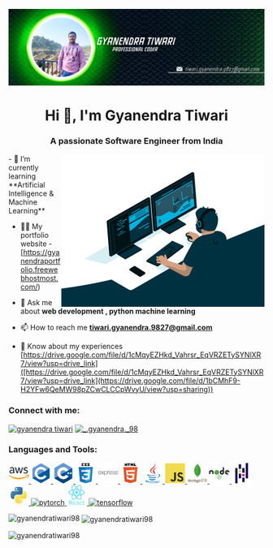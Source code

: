 <p align="left"> <img src="https://github.com/Gyanendratiwari98/Gyanendratiwari98/blob/main/Github%20Banner.png" alt="logo" /> </p>

<h1 align="center">Hi 👋, I'm Gyanendra Tiwari</h1>
<h3 align="center">A passionate Software Engineer from India</h3>
<img align="right" alt="coding" width="400" src="https://github.com/Gyanendratiwari98/Gyanendratiwari98/blob/main/image.png">
- 🌱 I’m currently learning **Artificial Intelligence & Machine Learning**

- 👨‍💻 My portfolio website - [https://gyanendraportfolio.freewebhostmost.com/)

- 💬 Ask me about **web development , python machine learning**

- 📫 How to reach me **tiwari.gyanendra.9827@gmail.com**

- 📄 Know about my experiences [https://drive.google.com/file/d/1cMqyEZHkd_Vahrsr_EqVRZETySYNlXR7/view?usp=drive_link]([https://drive.google.com/file/d/1cMqyEZHkd_Vahrsr_EqVRZETySYNlXR7/view?usp=drive_link](https://drive.google.com/file/d/1bCMhF9-H2YFw6QeMW98pZCwCLCCpWvyU/view?usp=sharing))

<h3 align="left">Connect with me:</h3>
<p align="left">
<a href="linkedin.com/in/gyanendra-tiwari-920a8a254" target="blank"><img align="center" src="https://raw.githubusercontent.com/rahuldkjain/github-profile-readme-generator/master/src/images/icons/Social/linked-in-alt.svg" alt="gyanendra tiwari" height="30" width="40" /></a>
<a href="https://instagram.com/_.gyanendra._98" target="blank"><img align="center" src="https://raw.githubusercontent.com/rahuldkjain/github-profile-readme-generator/master/src/images/icons/Social/instagram.svg" alt="_.gyanendra._98" height="30" width="40" /></a>
</p>

<h3 align="left">Languages and Tools:</h3>
<p align="left"> <a href="https://aws.amazon.com" target="_blank" rel="noreferrer"> <img src="https://raw.githubusercontent.com/devicons/devicon/master/icons/amazonwebservices/amazonwebservices-original-wordmark.svg" alt="aws" width="40" height="40"/> </a> <a href="https://www.cprogramming.com/" target="_blank" rel="noreferrer"> <img src="https://raw.githubusercontent.com/devicons/devicon/master/icons/c/c-original.svg" alt="c" width="40" height="40"/> </a> <a href="https://www.w3schools.com/cpp/" target="_blank" rel="noreferrer"> <img src="https://raw.githubusercontent.com/devicons/devicon/master/icons/cplusplus/cplusplus-original.svg" alt="cplusplus" width="40" height="40"/> </a> <a href="https://www.w3schools.com/css/" target="_blank" rel="noreferrer"> <img src="https://raw.githubusercontent.com/devicons/devicon/master/icons/css3/css3-original-wordmark.svg" alt="css3" width="40" height="40"/> </a> <a href="https://expressjs.com" target="_blank" rel="noreferrer"> <img src="https://raw.githubusercontent.com/devicons/devicon/master/icons/express/express-original-wordmark.svg" alt="express" width="40" height="40"/> </a> <a href="https://www.w3.org/html/" target="_blank" rel="noreferrer"> <img src="https://raw.githubusercontent.com/devicons/devicon/master/icons/html5/html5-original-wordmark.svg" alt="html5" width="40" height="40"/> </a> <a href="https://www.java.com" target="_blank" rel="noreferrer"> <img src="https://raw.githubusercontent.com/devicons/devicon/master/icons/java/java-original.svg" alt="java" width="40" height="40"/> </a> <a href="https://developer.mozilla.org/en-US/docs/Web/JavaScript" target="_blank" rel="noreferrer"> <img src="https://raw.githubusercontent.com/devicons/devicon/master/icons/javascript/javascript-original.svg" alt="javascript" width="40" height="40"/> </a> <a href="https://www.mongodb.com/" target="_blank" rel="noreferrer"> <img src="https://raw.githubusercontent.com/devicons/devicon/master/icons/mongodb/mongodb-original-wordmark.svg" alt="mongodb" width="40" height="40"/> </a> <a href="https://nodejs.org" target="_blank" rel="noreferrer"> <img src="https://raw.githubusercontent.com/devicons/devicon/master/icons/nodejs/nodejs-original-wordmark.svg" alt="nodejs" width="40" height="40"/> </a> <a href="https://pandas.pydata.org/" target="_blank" rel="noreferrer"> <img src="https://raw.githubusercontent.com/devicons/devicon/2ae2a900d2f041da66e950e4d48052658d850630/icons/pandas/pandas-original.svg" alt="pandas" width="40" height="40"/> </a> <a href="https://www.python.org" target="_blank" rel="noreferrer"> <img src="https://raw.githubusercontent.com/devicons/devicon/master/icons/python/python-original.svg" alt="python" width="40" height="40"/> </a> <a href="https://pytorch.org/" target="_blank" rel="noreferrer"> <img src="https://www.vectorlogo.zone/logos/pytorch/pytorch-icon.svg" alt="pytorch" width="40" height="40"/> </a> <a href="https://reactjs.org/" target="_blank" rel="noreferrer"> <img src="https://raw.githubusercontent.com/devicons/devicon/master/icons/react/react-original-wordmark.svg" alt="react" width="40" height="40"/> </a> <a href="https://www.tensorflow.org" target="_blank" rel="noreferrer"> <img src="https://www.vectorlogo.zone/logos/tensorflow/tensorflow-icon.svg" alt="tensorflow" width="40" height="40"/> </a> </p>

<p><img align="left" src="https://github-readme-stats.vercel.app/api/top-langs?username=gyanendratiwari98&show_icons=true&locale=en&layout=compact" alt="gyanendratiwari98" /></p>

<p>&nbsp;<img align="center" src="https://github-readme-stats.vercel.app/api?username=gyanendratiwari98&show_icons=true&locale=en" alt="gyanendratiwari98" /></p>

<p><img align="center" src="https://github-readme-streak-stats.herokuapp.com/?user=gyanendratiwari98&" alt="gyanendratiwari98" /></p>
